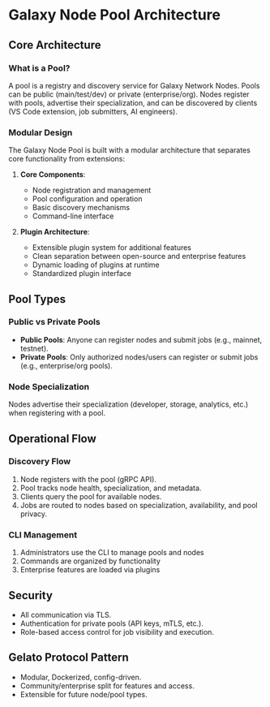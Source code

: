 # Galaxy Node Pool Architecture

## Core Architecture

### What is a Pool?
A pool is a registry and discovery service for Galaxy Network Nodes. Pools can be public (main/test/dev) or private (enterprise/org). Nodes register with pools, advertise their specialization, and can be discovered by clients (VS Code extension, job submitters, AI engineers).

### Modular Design
The Galaxy Node Pool is built with a modular architecture that separates core functionality from extensions:

1. **Core Components**:
   - Node registration and management
   - Pool configuration and operation
   - Basic discovery mechanisms
   - Command-line interface

2. **Plugin Architecture**:
   - Extensible plugin system for additional features
   - Clean separation between open-source and enterprise features
   - Dynamic loading of plugins at runtime
   - Standardized plugin interface

## Pool Types

### Public vs Private Pools
- **Public Pools**: Anyone can register nodes and submit jobs (e.g., mainnet, testnet).
- **Private Pools**: Only authorized nodes/users can register or submit jobs (e.g., enterprise/org pools).

### Node Specialization
Nodes advertise their specialization (developer, storage, analytics, etc.) when registering with a pool.

## Operational Flow

### Discovery Flow
1. Node registers with the pool (gRPC API).
2. Pool tracks node health, specialization, and metadata.
3. Clients query the pool for available nodes.
4. Jobs are routed to nodes based on specialization, availability, and pool privacy.

### CLI Management
1. Administrators use the CLI to manage pools and nodes
2. Commands are organized by functionality
3. Enterprise features are loaded via plugins

## Security
- All communication via TLS.
- Authentication for private pools (API keys, mTLS, etc.).
- Role-based access control for job visibility and execution.

## Gelato Protocol Pattern
- Modular, Dockerized, config-driven.
- Community/enterprise split for features and access.
- Extensible for future node/pool types.
